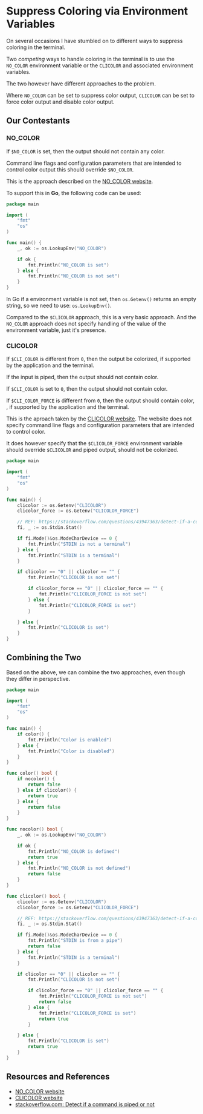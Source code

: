 # Suppress Coloring via Environment Variables

On several occasions I have stumbled on to different ways to suppress coloring in the terminal.

Two _competing_ ways to handle coloring in the terminal is to use the `NO_COLOR` environment variable or the `CLICOLOR` and associated environment variables.

The two however have different approaches to the problem.

Where `NO_COLOR` can be set to suppress color output, `CLICOLOR` can be set to force color output and disable color output.

## Our Contestants

### NO_COLOR

If `$NO_COLOR` is set, then the output should not contain any color.

Command line flags and configuration parameters that are intended to control color output this should override `$NO_COLOR`.

This is the approach described on the [NO_COLOR website][NO_COLOR].

To support this in **Go**, the following code can be used:

```go
package main

import (
    "fmt"
    "os"
)

func main() {
    _, ok := os.LookupEnv("NO_COLOR")

    if ok {
        fmt.Println("NO_COLOR is set")
    } else {
        fmt.Println("NO_COLOR is not set")
    }
}
```

In Go if a environment variable is not set, then `os.Getenv()` returns an empty string, so we need to use: `os.LookupEnv()`.

Compared to the `$CLICOLOR` approach, this is a very basic approach. And the `NO_COLOR` approach does not specify handling of the value of the environment variable, just it's presence.

### CLICOLOR

If `$CLI_COLOR` is different from `0`, then the output be colorized, if supported by the application and the terminal.

If the input is piped, then the output should not contain color.

If `$CLI_COLOR` is set to `0`, then the output should not contain color.

If `$CLI_COLOR_FORCE` is different from `0`, then the output should contain color, , if supported by the application and the terminal.

This is the aproach taken by the [CLICOLOR website][CLI_COLOR]. The website does not specify command line flags and configuration parameters that are intended to control color.

It does however specify that the `$CLICOLOR_FORCE` environment variable should override `$CLICOLOR` and piped output, should not be colorized.

```go
package main

import (
    "fmt"
    "os"
)

func main() {
    clicolor := os.Getenv("CLICOLOR")
    clicolor_force := os.Getenv("CLICOLOR_FORCE")

    // REF: https://stackoverflow.com/questions/43947363/detect-if-a-command-is-piped-or-not
    fi, _ := os.Stdin.Stat()

    if fi.Mode()&os.ModeCharDevice == 0 {
        fmt.Println("STDIN is not a terminal")
    } else {
        fmt.Println("STDIN is a terminal")
    }

    if clicolor == "0" || clicolor == "" {
        fmt.Println("CLICOLOR is not set")

        if clicolor_force == "0" || clicolor_force == "" {
            fmt.Println("CLICOLOR_FORCE is not set")
        } else {
            fmt.Println("CLICOLOR_FORCE is set")
        }

    } else {
        fmt.Println("CLICOLOR is set")
    }
}
```

## Combining the Two

Based on the above, we can combine the two approaches, even though they differ in perspective.

```go
package main

import (
    "fmt"
    "os"
)

func main() {
    if color() {
        fmt.Println("Color is enabled")
    } else {
        fmt.Println("Color is disabled")
    }
}

func color() bool {
    if nocolor() {
        return false
    } else if clicolor() {
        return true
    } else {
        return false
    }
}

func nocolor() bool {
    _, ok := os.LookupEnv("NO_COLOR")

    if ok {
        fmt.Println("NO_COLOR is defined")
        return true
    } else {
        fmt.Println("NO_COLOR is not defined")
        return false
    }
}

func clicolor() bool {
    clicolor := os.Getenv("CLICOLOR")
    clicolor_force := os.Getenv("CLICOLOR_FORCE")

    // REF: https://stackoverflow.com/questions/43947363/detect-if-a-command-is-piped-or-not
    fi, _ := os.Stdin.Stat()

    if fi.Mode()&os.ModeCharDevice == 0 {
        fmt.Println("STDIN is from a pipe")
        return false
    } else {
        fmt.Println("STDIN is a terminal")
    }

    if clicolor == "0" || clicolor == "" {
        fmt.Println("CLICOLOR is not set")

        if clicolor_force == "0" || clicolor_force == "" {
            fmt.Println("CLICOLOR_FORCE is not set")
            return false
        } else {
            fmt.Println("CLICOLOR_FORCE is set")
            return true
        }

    } else {
        fmt.Println("CLICOLOR is set")
        return true
    }
}
```

## Resources and References

- [NO_COLOR website][NO_COLOR]
- [CLICOLOR website][CLI_COLOR]
- [stackoverflow.com: Detect if a command is piped or not][stackoverflow.com]

[stackoverflow.com]: https://stackoverflow.com/questions/43947363/detect-if-a-command-is-piped-or-not
[NO_COLOR]: https://no-color.org/
[CLI_COLOR]: https://bixense.com/clicolors/
